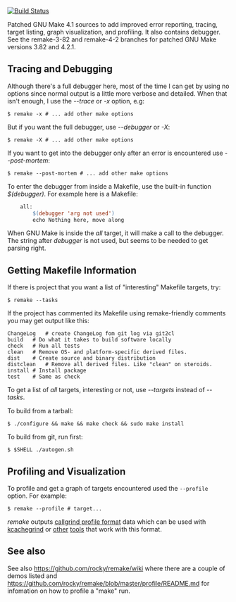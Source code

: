 [![Build Status](https://travis-ci.org/rocky/remake.png)](https://travis-ci.org/rocky/remake)

Patched GNU Make 4.1 sources to add improved error reporting, tracing,
target listing, graph visualization, and profiling. It also contains
debugger. See the remake-3-82 and remake-4-2 branches for patched
GNU Make versions 3.82 and 4.2.1.

Tracing and Debugging
---------------------

Although there's a full debugger here, most of the time I can get by
using no options since normal output is a little more verbose and detailed.
When that isn't enough, I use the *--trace* or *-x* option, e.g:

```console
$ remake -x # ... add other make options
```


But if you want the full debugger, use *--debugger* or *-X*:

```console
$ remake -X # ... add other make options
```

If you want to get into the debugger only after an error is encountered use *--post-mortem*:

```console
$ remake --post-mortem # ... add other make options
```


To enter the debugger from inside a Makefile, use the built-in function *$(debugger)*. For example here is a Makefile:

```makefile
    all:
    	$(debugger 'arg not used')
		echo Nothing here, move along
```

When GNU Make is inside the *all* target, it will make a call to the
debugger. The string after *debugger* is not used, but seems to be
needed to get parsing right.

Getting Makefile Information
----------------------------

If there is project that you want a list of "interesting" Makefile
targets, try:

```console
$ remake --tasks
```

If the project has commented its Makefile using remake-friendly comments you may get output like this:

```
ChangeLog	# create ChangeLog fom git log via git2cl
build	# Do what it takes to build software locally
check	# Run all tests
clean	# Remove OS- and platform-specific derived files.
dist	# Create source and binary distribution
distclean	# Remove all derived files. Like "clean" on steroids.
install	# Install package
test	# Same as check
```

To get a list of *all* targets, interesting or not, use *--targets*
instead of *--tasks*.

To build from a tarball:

```console
$ ./configure && make && make check && sudo make install
```

To build from git, run first:

```console
$ $SHELL ./autogen.sh
```

Profiling and Visualization
----------------------------

To profile and get a graph of targets encountered used the `--profile`
option. For example:

```console
$ remake --profile # target...
```

*remake* outputs [callgrind profile format](http://valgrind.org/docs/manual/cl-format.html) data which can be used with [kcachegrind](http://kcachegrind.sourceforge.net/html/Home.html) or [other](https://github.com/icefox/callgrind_tools) [tools](https://github.com/zenkj/callgrind2dot) that work with this format.

See also
--------

See also https://github.com/rocky/remake/wiki where there are a couple of demos listed and
https://github.com/rocky/remake/blob/master/profile/README.md for infomation on how to profile a "make" run.
